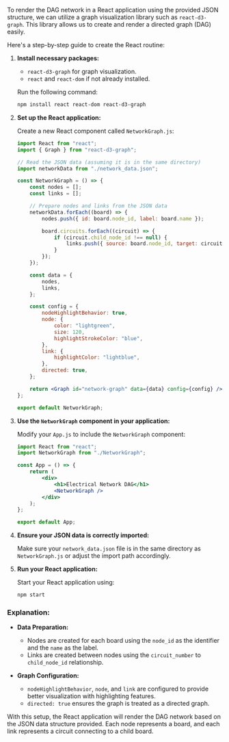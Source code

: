 To render the DAG network in a React application using the provided JSON structure, we can utilize a graph visualization library such as `react-d3-graph`. This library allows us to create and render a directed graph (DAG) easily.

Here's a step-by-step guide to create the React routine:

1. **Install necessary packages:**
   - `react-d3-graph` for graph visualization.
   - `react` and `react-dom` if not already installed.

   Run the following command:
   ```sh
   npm install react react-dom react-d3-graph
   ```

2. **Set up the React application:**

   Create a new React component called `NetworkGraph.js`:

   ```jsx
   import React from "react";
   import { Graph } from "react-d3-graph";

   // Read the JSON data (assuming it is in the same directory)
   import networkData from "./network_data.json";

   const NetworkGraph = () => {
       const nodes = [];
       const links = [];

       // Prepare nodes and links from the JSON data
       networkData.forEach((board) => {
           nodes.push({ id: board.node_id, label: board.name });

           board.circuits.forEach((circuit) => {
               if (circuit.child_node_id !== null) {
                   links.push({ source: board.node_id, target: circuit.child_node_id, label: `Circuit ${circuit.circuit_number}` });
               }
           });
       });

       const data = {
           nodes,
           links,
       };

       const config = {
           nodeHighlightBehavior: true,
           node: {
               color: "lightgreen",
               size: 120,
               highlightStrokeColor: "blue",
           },
           link: {
               highlightColor: "lightblue",
           },
           directed: true,
       };

       return <Graph id="network-graph" data={data} config={config} />;
   };

   export default NetworkGraph;
   ```

3. **Use the `NetworkGraph` component in your application:**

   Modify your `App.js` to include the `NetworkGraph` component:

   ```jsx
   import React from "react";
   import NetworkGraph from "./NetworkGraph";

   const App = () => {
       return (
           <div>
               <h1>Electrical Network DAG</h1>
               <NetworkGraph />
           </div>
       );
   };

   export default App;
   ```

4. **Ensure your JSON data is correctly imported:**

   Make sure your `network_data.json` file is in the same directory as `NetworkGraph.js` or adjust the import path accordingly.

5. **Run your React application:**

   Start your React application using:
   ```sh
   npm start
   ```

### Explanation:
- **Data Preparation:**
  - Nodes are created for each board using the `node_id` as the identifier and the `name` as the label.
  - Links are created between nodes using the `circuit_number` to `child_node_id` relationship.

- **Graph Configuration:**
  - `nodeHighlightBehavior`, `node`, and `link` are configured to provide better visualization with highlighting features.
  - `directed: true` ensures the graph is treated as a directed graph.

With this setup, the React application will render the DAG network based on the JSON data structure provided. Each node represents a board, and each link represents a circuit connecting to a child board.
